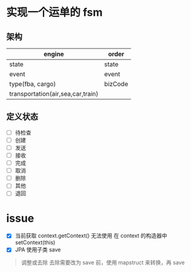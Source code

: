 # 实现一个运单的 fsm

## 架构

| engine                            | order   |
|-----------------------------------|---------|
| state                             | state   |
| event                             | event   |
| type(fba, cargo)                  | bizCode |
| transportation(air,sea,car,train) |         |

## 定义状态

* [ ] 待检查
* [ ] 创建
* [ ] 发送
* [ ] 接收
* [ ] 完成
* [ ] 取消
* [ ] 删除
* [ ] 其他
* [ ] 退回

# issue

* [x] 当前获取 context.getContext() 无法使用 在 context 的构造器中 setContext(this)
* [x] JPA 使用子类 save
> 调整或去除
> 去除需要改为 save 前，使用 mapstruct 来转换，再 save
